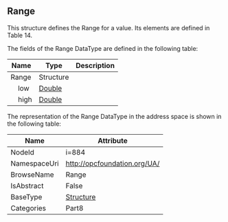 <!-- datatype -->
## Range
This structure defines the Range for a value. Its elements are defined in Table 14.  
<!-- end of description -->
The fields of the Range DataType are defined in the following table:  

|Name|Type|Description|
|---|---|---|
|Range|Structure||
|&nbsp;&nbsp;&nbsp;&nbsp;low|[Double](../../../Part3/DataTypes/Double/readme.md)||
|&nbsp;&nbsp;&nbsp;&nbsp;high|[Double](../../../Part3/DataTypes/Double/readme.md)||

The representation of the Range DataType in the address space is shown in the following table:  

|Name|Attribute|
|---|---|
|NodeId|i=884|
|NamespaceUri|http://opcfoundation.org/UA/|
|BrowseName|Range|
|IsAbstract|False|
|BaseType|[Structure](../../../Part3/DataTypes/Structure/readme.md)|
|Categories|Part8|

